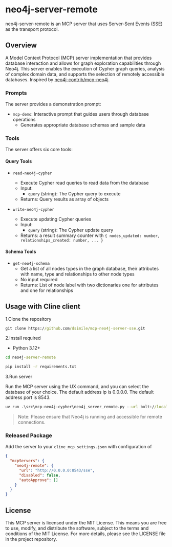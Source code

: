 # neo4j-server-remote
neo4j-server-remote is an MCP server that uses Server-Sent Events (SSE) as the transport protocol.

## Overview

A Model Context Protocol (MCP) server implementation that provides database interaction and allows for graph exploration capabilities through Neo4j. This server enables the execution of Cypher graph queries, analysis of complex domain data, and supports the selection of remotely accessible databases. Inspired by [neo4j-contrib/mcp-neo4j](https://github.com/neo4j-contrib/mcp-neo4j/tree/main/servers/mcp-neo4j-cypher).

### Prompts

The server provides a demonstration prompt:

- `mcp-demo`: Interactive prompt that guides users through database operations
  - Generates appropriate database schemas and sample data

### Tools

The server offers six core tools:

#### Query Tools

- `read-neo4j-cypher`
  - Execute Cypher read queries to read data from the database
  - Input: 
    - `query` (string): The Cypher query to execute
  - Returns: Query results as array of objects

- `write-neo4j-cypher`
  - Execute updating Cypher queries
  - Input:
    - `query` (string): The Cypher update query
  - Returns: a result summary counter with `{ nodes_updated: number, relationships_created: number, ... }`

#### Schema Tools

- `get-neo4j-schema`
  - Get a list of all nodes types in the graph database, their attributes with name, type and relationships to other node types
  - No input required
  - Returns: List of node label with two dictionaries one for attributes and one for relationships

## Usage with Cline client

1.Clone the repository

```cmd
git clone https://github.com/dsimile/mcp-neo4j-server-sse.git
```

2.Install required

- Python 3.12+

```cmd
cd neo4j-server-remote

pip install -r requirements.txt
```

3.Run server

Run the MCP server using the UX command, and you can select the database of your choice. The default address ip is 0.0.0.0. The default address port is 8543.

```cmd
uv run .\src\mcp-neo4j-cypher\neo4j_server_remote.py --url bolt://localhost:7687 --username neo4j --password neo4j123 --database neo4j
```

> Note: Please ensure that Neo4j is running and accessible for remote connections.

### Released Package

Add the server to your `cline_mcp_settings.json` with configuration of 

```json
{
  "mcpServers": {
    "neo4j-remote": {
      "url": "http://0.0.0.0:8543/sse",
      "disabled": false,
      "autoApprove": []
    }
  }
}
```

## License

This MCP server is licensed under the MIT License. This means you are free to use, modify, and distribute the software, subject to the terms and conditions of the MIT License. For more details, please see the LICENSE file in the project repository.
